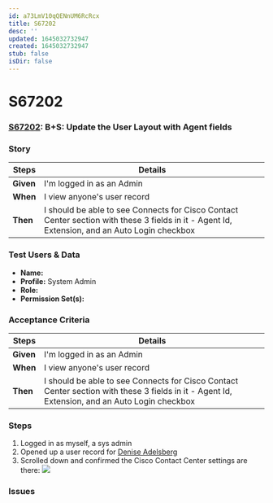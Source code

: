 ```yaml
---
id: a73LmV10qQENnUM6RcRcx
title: S67202
desc: ''
updated: 1645032732947
created: 1645032732947
stub: false
isDir: false
---
```

# S67202

### [S67202](https://rally1.rallydev.com/#/?detail=/userstory/623323875839&fdp=true): B+S: Update the User Layout with Agent fields

### Story

| Steps     | Details                                                                                                                                        |
| --------- | ---------------------------------------------------------------------------------------------------------------------------------------------- |
| **Given** | I'm logged in as an Admin                                                                                                                      |
| **When**  | I view anyone's user record                                                                                                                    |
| **Then**  | I should be able to see Connects for Cisco Contact Center section with these 3 fields in it - Agent Id, Extension, and an Auto Login checkbox  |

### Test Users & Data

- **Name:** 
- **Profile:** System Admin
- **Role:**
- **Permission Set(s):**

### Acceptance Criteria

| Steps     | Details                                                                                                                                        |
| --------- | ---------------------------------------------------------------------------------------------------------------------------------------------- |
| **Given** | I'm logged in as an Admin                                                                                                                      |
| **When**  | I view anyone's user record                                                                                                                    |
| **Then**  | I should be able to see Connects for Cisco Contact Center section with these 3 fields in it - Agent Id, Extension, and an Auto Login checkbox  |

### Steps

1. Logged in as myself, a sys admin
2. Opened up a user record for [Denise Adelsberg](https://sherwin--qa.lightning.force.com/lightning/setup/ManageUsers/page?address=%2F00541000003qSQOAA2%3Fnoredirect%3D1%26isUserEntityOverride%3D1)
3. Scrolled down and confirmed the Cisco Contact Center settings are there:
   ![](/assets/images/2022-02-04-11-59-15.png)

### Issues
